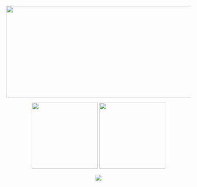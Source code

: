 <p align="center">
  <img src="https://media.tenor.com/rCaIUO0MP-EAAAAC/mario-pixel-art.gif" height="250", width="932">
</p>
<!-- <h1 align="center">
  <b> مُحَمَّــد أبو شِلبايَة 👋</b>
</h1> -->
<!-- <a href="https://visitcount.itsvg.in">
  <img src="https://visitcount.itsvg.in/api?id=mabushelbaia&label=Profile%20Views&color=0&icon=5&pretty=true" />
</a> -->













<!-- BADGES -->
<p align="center">
    <picture>
      <source
        srcset="https://github-readme-stats.vercel.app/api?username=mabushelbaia&show_icons=true&include_all_commits=false&bg_color=00000000&theme=github_dark&title_color=58a6ef&icon_color=58a6ef&hide_border=true&"
        media="(prefers-color-scheme: dark)" />
      <source
        srcset="https://github-readme-stats.vercel.app/api?username=mabushelbaia&show_icons=true&include_all_commits=false&bg_color=00000000&theme=default&title_color=58a6ef&icon_color=58a6ef&hide_border=true"
        media="(prefers-color-scheme: light), (prefers-color-scheme: no-preference)" />
      <img height="180em" src="https://github-readme-stats.vercel.app/api?username=mabushelbaia&show_icons=true" />
    </picture>
    <picture>
      <source
        srcset="https://github-readme-stats.vercel.app/api/top-langs/?username=mabushelbaia&layout=compact&theme=github_dark&langs_count=10&title_color=58a6ef&icon_color=58a6ef&bg_color=00000000&hide_border=true&cache_seconds=721222&exclude_repo=DSP-Assignment"
        media="(prefers-color-scheme: dark)" />
      <source
        srcset="https://github-readme-stats.vercel.app/api/top-langs/?username=mabushelbaia&layout=compact&langs_count=10&theme=default&bg_color=00000000&title_color=58a6ef&icon_color=58a6ef&hide_border=true&cache_seconds=721122&exclude_repo=DSP-Assignment"
        media="(prefers-color-scheme: light), (prefers-color-scheme: no-preference)" />
      <img height="180em"
        src="https://github-readme-stats.vercel.app/api/top-langs/?username=mabushelbaia&layout=compact&langs_count=10&exclude_repo=DSP-Assignment" />
    </picture>
</p>


<p align="center">
  <a href="https://skillicons.dev">
    <img src="https://skillicons.dev/icons?i=git,c,python,linux,vscode,bash,md" />
  </a>
</p>

